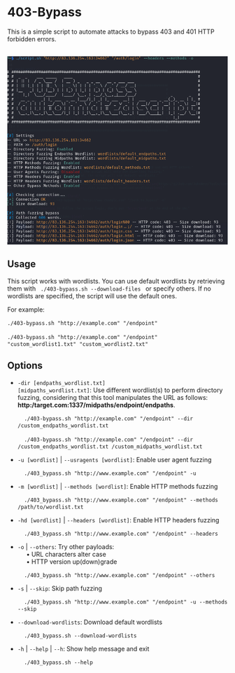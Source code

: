 403-Bypass 
====

This is a simple script to automate attacks to bypass 403 and 401 HTTP forbidden errors.
<br><br>

<img src="images/preview.png" alt="preview">

Usage
----------
This script works with wordlists. You can use default wordlists by retrieving them with <code> ./403-bypass.sh --download-files </code> or specify others.
If no wordlists are specified, the script will use the default ones.

For example:

    ./403-bypass.sh "http://example.com" "/endpoint"

    ./403-bypass.sh "http://example.com" "/endpoint" "custom_wordlist1.txt" "custom_wordlist2.txt"

Options
----------

- <code>-dir [endpaths_wordlist.txt] [midpaths_wordlist.txt]</code>: Use different wordlist(s) to perform directory fuzzing, considering that this tool manipulates the URL as follows: <b>http:/target.com:1337/midpaths/endpoint/endpaths</b>.


        ./403-bypass.sh "http://example.com" "/endpoint" --dir /custom_endpaths_wordlist.txt
  
        ./403-bypass.sh "http://example.com" "/endpoint" --dir /custom_endpaths_wordlist.txt /custom_midpaths_wordlist.txt


- <code>-u [wordlist]</code> | <code>--usragents [wordlist]</code>: Enable user agent fuzzing

        ./403_bypass.sh "http://www.example.com" "/endpoint" -u

- <code>-m [wordlist]</code> | <code>--methods [wordlist]</code>: Enable HTTP methods fuzzing

        ./403_bypass.sh "http://www.example.com" "/endpoint" --methods /path/to/wordlist.txt

- <code>-hd [wordlist]</code> | <code>--headers [wordlist]</code>: Enable HTTP headers fuzzing

        ./403_bypass.sh "http://www.example.com" "/endpoint" --headers

- <code>-o</code> | <code>--others</code>: Try other payloads:
    <br/> &nbsp;&nbsp;&nbsp;&nbsp; • URL characters alter case
    <br/> &nbsp;&nbsp;&nbsp;&nbsp; • HTTP version up(down)grade

        ./403_bypass.sh "http://www.example.com" "/endpoint" --others

- <code>-s</code> | <code>--skip</code>: Skip path fuzzing

        ./403_bypass.sh "http://www.example.com" "/endpoint" -u --methods --skip

- <code>--download-wordlists</code>: Download default wordlists

        ./403_bypass.sh --download-wordlists

- <code>-h</code> | <code>--help</code> | <code>--h</code>: Show help message and exit

        ./403_bypass.sh --help
